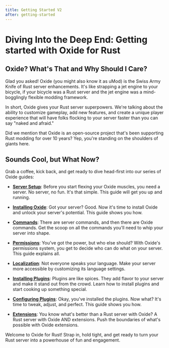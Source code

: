 ```yaml
---
title: Getting Started V2
after: getting-started
---
```


# Diving Into the Deep End: Getting started with Oxide for Rust

## Oxide? What's That and Why Should I Care?

Glad you asked! Oxide (you might also know it as uMod) is the Swiss Army Knife of Rust server enhancements. It's like strapping a jet engine to your bicycle, if your bicycle was a Rust server and the jet engine was a mind-bogglingly flexible modding framework.

In short, Oxide gives your Rust server superpowers. We're talking about the ability to customize gameplay, add new features, and create a unique player experience that will have folks flocking to your server faster than you can say "naked and afraid."

Did we mention that Oxide is an open-source project that's been supporting Rust modding for over 10 years? Yep, you're standing on the shoulders of giants here.

## Sounds Cool, but What Now?

Grab a coffee, kick back, and get ready to dive head-first into our series of Oxide guides:

- **[Server Setup](server-setup-link)**: Before you start flexing your Oxide muscles, you need a server. No server, no fun. It's that simple. This guide will get you up and running.

- **[Installing Oxide](installing-oxide-link)**: Got your server? Good. Now it's time to install Oxide and unlock your server's potential. This guide shows you how.

- **[Commands](commands-link)**: There are server commands, and then there are Oxide commands. Get the scoop on all the commands you'll need to whip your server into shape.

- **[Permissions](permissions-link)**: You've got the power, but who else should? With Oxide's permissions system, you get to decide who can do what on your server. This guide explains all.

- **[Localization](localization-link)**: Not everyone speaks your language. Make your server more accessible by customizing its language settings.

- **[Installing Plugins](installing-plugins-link)**: Plugins are like spices. They add flavor to your server and make it stand out from the crowd. Learn how to install plugins and start cooking up something special.

- **[Configuring Plugins](configuring-plugins-link)**: Okay, you've installed the plugins. Now what? It's time to tweak, adjust, and perfect. This guide shows you how.

- **[Extensions](extensions-link)**: You know what's better than a Rust server with Oxide? A Rust server with Oxide AND extensions. Push the boundaries of what's possible with Oxide extensions.

Welcome to Oxide for Rust! Strap in, hold tight, and get ready to turn your Rust server into a powerhouse of fun and engagement.